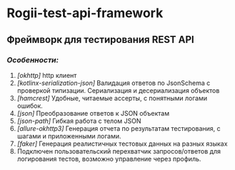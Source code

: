 # Rogii-test-api-framework
## Фреймворк для тестирования REST API

### *Особенности:*

1. *[okhttp]* http клиент
2. *[kotlinx-serialization-json]* Валидация ответов по JsonSchema с проверкой типизации. Сериализация и десериализация объектов
3. *[hamcrest]* Удобные, читаемые ассерты, с понятными логами ошибок.
4. *[json]* Преобразование ответов к JSON объектам
5. *[json-path]* Гибкая работа с телом JSON 
6. *[allure-okhttp3]* Генерация отчета по результатам тестирования, с шагами и приложенными логами.
7. *[faker]* Генерация реалистичных тестовых данных на разных языках
8. Подключен пользовательский перехватчик запросов/ответов для логирования тестов, возможно управление через профиль.




